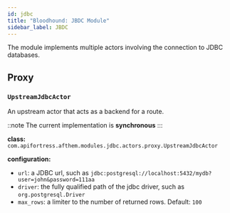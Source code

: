 ```yaml
---
id: jdbc
title: "Bloodhound: JBDC Module"
sidebar_label: JBDC
---
```


The module implements multiple actors involving the connection to JDBC databases.

## Proxy

### `UpstreamJdbcActor`

An upstream actor that acts as a backend for a route.

::note
The current implementation is **synchronous**
:::

**class:** `com.apifortress.afthem.modules.jdbc.actors.proxy.UpstreamJdbcActor`

**configuration:**

* `url`: a JDBC url, such as `jdbc:postgresql://localhost:5432/mydb?user=john&password=111aa`
* `driver`: the fully qualified path of the jdbc driver, such as `org.postgresql.Driver`
* `max_rows`: a limiter to the number of returned rows. Default: `100`
